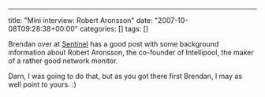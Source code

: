 ---
title: "Mini interview: Robert Aronsson"
date: "2007-10-08T09:28:38+00:00"
categories: []
tags: []

Brendan over at <a href="http://www.secure-eserver.com/">Sentinel</a> has a good post with some background information about Robert Aronsson, the co-founder of Intellipool, the maker of a rather good network monitor.

Darn, I was going to do that, but as you got there first Brendan, I may as well point to yours. :)
